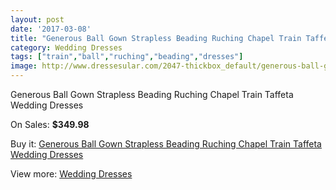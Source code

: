```yaml
---
layout: post
date: '2017-03-08'
title: "Generous Ball Gown Strapless Beading Ruching Chapel Train Taffeta Wedding Dresses"
category: Wedding Dresses
tags: ["train","ball","ruching","beading","dresses"]
image: http://www.dressesular.com/2047-thickbox_default/generous-ball-gown-strapless-beading-ruching-chapel-train-taffeta-wedding-dresses.jpg
---
```

Generous Ball Gown Strapless Beading Ruching Chapel Train Taffeta Wedding Dresses

On Sales: **$349.98**
<a href="https://www.dressesular.com/wedding-dresses/769-generous-ball-gown-strapless-beading-ruching-chapel-train-taffeta-wedding-dresses.html"><amp-img layout="responsive" width="600" height="600" src="//www.dressesular.com/2047-thickbox_default/generous-ball-gown-strapless-beading-ruching-chapel-train-taffeta-wedding-dresses.jpg" alt="Generous Ball Gown Strapless Beading Ruching Chapel Train Taffeta Wedding Dresses 0" /></a>
<a href="https://www.dressesular.com/wedding-dresses/769-generous-ball-gown-strapless-beading-ruching-chapel-train-taffeta-wedding-dresses.html"><amp-img layout="responsive" width="600" height="600" src="//www.dressesular.com/2051-thickbox_default/generous-ball-gown-strapless-beading-ruching-chapel-train-taffeta-wedding-dresses.jpg" alt="Generous Ball Gown Strapless Beading Ruching Chapel Train Taffeta Wedding Dresses 1" /></a>
<a href="https://www.dressesular.com/wedding-dresses/769-generous-ball-gown-strapless-beading-ruching-chapel-train-taffeta-wedding-dresses.html"><amp-img layout="responsive" width="600" height="600" src="//www.dressesular.com/2050-thickbox_default/generous-ball-gown-strapless-beading-ruching-chapel-train-taffeta-wedding-dresses.jpg" alt="Generous Ball Gown Strapless Beading Ruching Chapel Train Taffeta Wedding Dresses 2" /></a>
<a href="https://www.dressesular.com/wedding-dresses/769-generous-ball-gown-strapless-beading-ruching-chapel-train-taffeta-wedding-dresses.html"><amp-img layout="responsive" width="600" height="600" src="//www.dressesular.com/2049-thickbox_default/generous-ball-gown-strapless-beading-ruching-chapel-train-taffeta-wedding-dresses.jpg" alt="Generous Ball Gown Strapless Beading Ruching Chapel Train Taffeta Wedding Dresses 3" /></a>
<a href="https://www.dressesular.com/wedding-dresses/769-generous-ball-gown-strapless-beading-ruching-chapel-train-taffeta-wedding-dresses.html"><amp-img layout="responsive" width="600" height="600" src="//www.dressesular.com/2048-thickbox_default/generous-ball-gown-strapless-beading-ruching-chapel-train-taffeta-wedding-dresses.jpg" alt="Generous Ball Gown Strapless Beading Ruching Chapel Train Taffeta Wedding Dresses 4" /></a>

Buy it: [Generous Ball Gown Strapless Beading Ruching Chapel Train Taffeta Wedding Dresses](https://www.dressesular.com/wedding-dresses/769-generous-ball-gown-strapless-beading-ruching-chapel-train-taffeta-wedding-dresses.html "Generous Ball Gown Strapless Beading Ruching Chapel Train Taffeta Wedding Dresses")

View more: [Wedding Dresses](https://www.dressesular.com/3-wedding-dresses "Wedding Dresses")